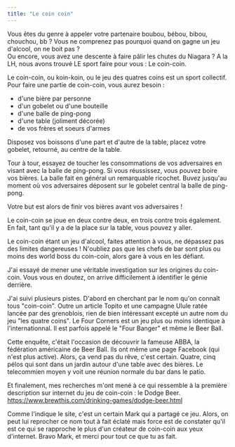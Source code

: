 ```yaml
---
title: "Le coin coin"
---
```


Vous êtes du genre à appeler votre partenaire boubou, bébou, bibou, chouchou, bb ? Vous ne comprenez pas pourquoi quand on gagne un jeu d'alcool, on ne boit pas ?\
Ou encore, vous avez une descente à faire pâlir les chutes du Niagara ? A la LH, nous avons trouvé LE sport faire pour vous : Le coin-coin.

Le coin-coin, ou koin-koin, ou le jeu des quatres coins est un sport collectif. Pour faire une partie de coin-coin, vous aurez besoin :
- d'une bière par personne
- d'un gobelet ou d'une bouteille
- d'une balle de ping-pong
- d'une table (joliment décorée)
- de vos frères et soeurs d'armes

Disposez vos boissons d'une part et d'autre de la table, placez votre gobelet, retourné, au centre de la table.

Tour à tour, essayez de toucher les consommations de vos adversaires en visant avec la balle de ping-pong. Si vous réussissez, vous pouvez boire vos bières.
La balle fait en général un remarquable ricochet. Buvez jusqu'au moment où vos adversaires déposent sur le gobelet central la balle de ping-pong.

Votre but est alors de finir vos bières avant vos adversaires !


Le coin-coin se joue en deux contre deux, en trois contre trois également. En fait, tant qu'il y a de la place sur la table, vous pouvez y aller.


Le coin-coin étant un jeu d'alcool, faites attention à vous, ne dépassez pas des limites dangereuses ! 
N'oubliez pas que les chefs de bar sont plus ou moins des world boss du coin-coin, alors gare à vous en les défiant.

J'ai essayé de mener une véritable investigation sur les origines du coin-coin. Vous vous en doutez, on arrive difficilement à identifier le génie derrière.

J'ai suivi plusieurs pistes. D'abord en cherchant par le nom qu'on connaît tous "coin-coin".
Outre un article Topito et une campagne Ulule ratée lancée par des grenoblois, rien de bien intéressant excepté un autre nom du jeu "les quatre coins".
Le Four Corners est un jeu plus ou moins identique à l'internationnal. Il est parfois appelé le "Four Banger" et même le Beer Ball.

Cette enquête, c'était l'occasion de découvrir la fameuse ABBA, la fédération américaine de Beer Ball. Ils ont même une page Facebook (qui n'est plus active).
Alors, ça vend pas du rêve, c'est certain. Quatre, cinq pélos qui sont dans un jardin autour d'une table avec des bières. Le telecommien moyen y voit une réunion normale du bar dans le patio.

Et finalement, mes recherches m'ont mené à ce qui ressemble à la première description sur internet du jeu de coin-coin : le Dodge Beer.
https://www.brewthis.com/drinking-games/dodge-beer.html

Comme l'indique le site, c'est un certain Mark qui a partagé ce jeu. Alors, on peut lui reprocher ce nom tout à fait éclaté mais force est de constater qu'il est ce qui se rapproche le plus d'un créateur de coin-coin aux yeux d'internet.
Bravo Mark, et merci pour tout ce que tu as fait.
